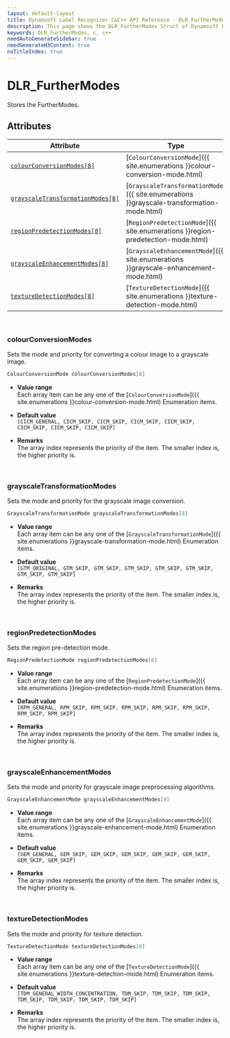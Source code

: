 ```yaml
---
layout: default-layout
title: Dynamsoft Label Recognizer C&C++ API Reference - DLR_FurtherModes Struct
description: This page shows the DLR_FurtherModes Struct of Dynamsoft Label Recognizer for C&C++ SDK.
keywords: DLR_FurtherModes, c, c++
needAutoGenerateSidebar: true
needGenerateH3Content: true
noTitleIndex: true
---
```



# DLR_FurtherModes
Stores the FurtherModes. 

## Attributes
  
| Attribute | Type |
|---------- | ---- |
| [`colourConversionModes[8]`](#colourconversionmodes) | [`ColourConversionMode`]({{ site.enumerations }}colour-conversion-mode.html) |
| [`grayscaleTransformationModes[8]`](#grayscaletransformationmodes) | [`GrayscaleTransformationMode`]({{ site.enumerations }}grayscale-transformation-mode.html) |
| [`regionPredetectionModes[8]`](#regionpredetectionmodes) | [`RegionPredetectionMode`]({{ site.enumerations }}region-predetection-mode.html) |
| [`grayscaleEnhancementModes[8]`](#grayscaleenhancementmodes) | [`GrayscaleEnhancementMode`]({{ site.enumerations }}grayscale-enhancement-mode.html) | 
| [`textureDetectionModes[8]`](#texturedetectionmodes) | [`TextureDetectionMode`]({{ site.enumerations }}texture-detection-mode.html) |


&nbsp;

### colourConversionModes
Sets the mode and priority for converting a colour image to a grayscale image.

```cpp
ColourConversionMode colourConversionModes[8]
```

- **Value range**  
   Each array item can be any one of the [`ColourConversionMode`]({{ site.enumerations }}colour-conversion-mode.html) Enumeration items. 
     
- **Default value**  
   `[CICM_GENERAL, CICM_SKIP, CICM_SKIP, CICM_SKIP, CICM_SKIP, CICM_SKIP, CICM_SKIP, CICM_SKIP]`  
     
- **Remarks**  
   The array index represents the priority of the item. The smaller index is, the higher priority is.  

&nbsp;

### grayscaleTransformationModes
Sets the mode and priority for the grayscale image conversion.

```cpp
GrayscaleTransformationMode grayscaleTransformationModes[8]
```

- **Value range**  
   Each array item can be any one of the [`GrayscaleTransformationMode`]({{ site.enumerations }}grayscale-transformation-mode.html) Enumeration items. 
     
- **Default value**  
   `[GTM_ORIGINAL, GTM_SKIP, GTM_SKIP, GTM_SKIP, GTM_SKIP, GTM_SKIP, GTM_SKIP, GTM_SKIP]`  
     
- **Remarks**  
   The array index represents the priority of the item. The smaller index is, the higher priority is.  

&nbsp;

### regionPredetectionModes
Sets the region pre-detection mode.

```cpp
RegionPredetectionMode regionPredetectionModes[8]
```

- **Value range**  
   Each array item can be any one of the [`RegionPredetectionMode`]({{ site.enumerations }}region-predetection-mode.html) Enumeration items.  
     
- **Default value**  
   `[RPM_GENERAL, RPM_SKIP, RPM_SKIP, RPM_SKIP, RPM_SKIP, RPM_SKIP, RPM_SKIP, RPM_SKIP]`  
     
- **Remarks**  
   The array index represents the priority of the item. The smaller index is, the higher priority is.

&nbsp;

### grayscaleEnhancementModes
Sets the mode and priority for grayscale image preprocessing algorithms.

```cpp
GrayscaleEnhancementMode grayscaleEnhancementModes[8]
```

- **Value range**  
   Each array item can be any one of the [`GrayscaleEnhancementMode`]({{ site.enumerations }}grayscale-enhancement-mode.html) Enumeration items.  
     
- **Default value**  
   `[GEM_GENERAL, GEM_SKIP, GEM_SKIP, GEM_SKIP, GEM_SKIP, GEM_SKIP, GEM_SKIP, GEM_SKIP]`  
     
- **Remarks**  
   The array index represents the priority of the item. The smaller index is, the higher priority is.

&nbsp;

### textureDetectionModes
Sets the mode and priority for texture detection. 

```cpp
TextureDetectionMode textureDetectionModes[8]
```

- **Value range**  
   Each array item can be any one of the [`TextureDetectionMode`]({{ site.enumerations }}texture-detection-mode.html) Enumeration items.  
     
- **Default value**  
   `[TDM_GENERAL_WIDTH_CONCENTRATION, TDM_SKIP, TDM_SKIP, TDM_SKIP, TDM_SKIP, TDM_SKIP, TDM_SKIP, TDM_SKIP]`  
     
- **Remarks**  
   The array index represents the priority of the item. The smaller index is, the higher priority is.
